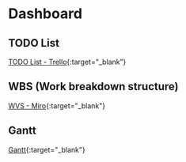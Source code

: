 # Dashboard

## TODO List
[TODO List - Trello](https://trello.com/b/8E7R4Pjz/to-do-list-cyber-aventure){:target="_blank"}

## WBS (Work breakdown structure)
[WVS - Miro](https://miro.com/app/board/uXjVPvQpYnA=/?share_link_id=899821446302){:target="_blank"}

## Gantt
[Gantt](https://drive.google.com/file/d/18hV7f8XbgCHO4_1c4YZ-XNEoLMmUXj_C/view?usp=sharing){:target="_blank"}
